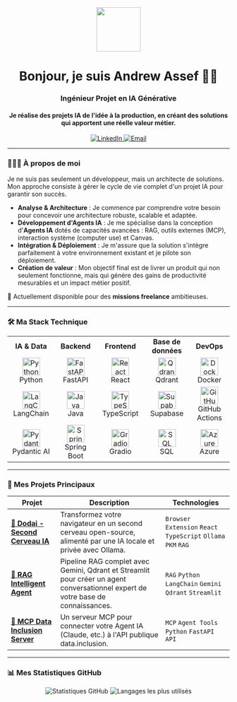       
<div id="header" align="center">
  <img src="https://media4.giphy.com/media/v1.Y2lkPTc5MGI3NjExOGgxa2xteDBqcGEyYTFlb2I4cGJvM3hsaHptejh0ZHFnN3RhdTZ6YSZlcD12MV9pbnRlcm5hbF9naWZfYnlfaWQmY3Q9Zw/YkXNjAkG7CfEVx3gcy/giphy.gif" width="100"/>
  <h1>
    Bonjour, je suis Andrew Assef 👋🏽
    <br/>
  </h1>
  <h3 align="center">Ingénieur Projet en IA Générative</h3>
  <h4 align="center">Je réalise des projets IA de l'idée à la production, en créant des solutions qui apportent une réelle valeur métier.</h4>
</div>

<div align="center">
  <a href="https://www.linkedin.com/in/andrew-assef/" target="_blank">
    <img src="https://img.shields.io/badge/LinkedIn-0077B5?style=for-the-badge&logo=linkedin&logoColor=white" alt="LinkedIn"/>
  </a>
  <a href="mailto:assef.andrew@gmail.com">
    <img src="https://img.shields.io/badge/Email-D14836?style=for-the-badge&logo=gmail&logoColor=white" alt="Email"/>
  </a>
  <!-- Ajoute ton lien Malt ici si tu en as un -->
  <!-- <a href="LIEN_VERS_TON_PROFIL_MALT" target="_blank">
    <img src="https://img.shields.io/badge/Malt-FE4C2D?style=for-the-badge&logo=malt&logoColor=white" alt="Malt"/>
  </a> -->
</div>

---

### 👨🏽‍💻 À propos de moi

Je ne suis pas seulement un développeur, mais un architecte de solutions. Mon approche consiste à gérer le cycle de vie complet d'un projet IA pour garantir son succès.

-   **Analyse & Architecture** : Je commence par comprendre votre besoin pour concevoir une architecture robuste, scalable et adaptée.
-   **Développement d'Agents IA** : Je me spécialise dans la conception d'**Agents IA** dotés de capacités avancées : RAG, outils externes (MCP), interaction système (computer use) et Canvas.
-   **Intégration & Déploiement** : Je m'assure que la solution s'intègre parfaitement à votre environnement existant et je pilote son déploiement.
-   **Création de valeur** : Mon objectif final est de livrer un produit qui non seulement fonctionne, mais qui génère des gains de productivité mesurables et un impact métier positif.

🚀 Actuellement disponible pour des **missions freelance** ambitieuses.

---
### 🛠️ Ma Stack Technique

<table>
  <tr>
    <td align="center" width="16%">
      <strong>IA & Data</strong>
    </td>
    <td align="center" width="16%">
      <strong>Backend</strong>
    </td>
    <td align="center" width="16%">
      <strong>Frontend</strong>
    </td>
    <td align="center" width="16%">
      <strong>Base de données</strong>
    </td>
    <td align="center" width="16%">
      <strong>DevOps</strong>
    </td>
  </tr>
  <tr>
    <td align="center">
      <img src="https://cdn.jsdelivr.net/gh/devicons/devicon/icons/python/python-original.svg" width="40" height="40" alt="Python" /><br>Python
    </td>
    <td align="center">
      <img src="https://cdn.jsdelivr.net/gh/devicons/devicon/icons/fastapi/fastapi-original.svg" width="40" height="40" alt="FastAPI" /><br>FastAPI
    </td>
    <td align="center">
      <img src="https://cdn.jsdelivr.net/gh/devicons/devicon/icons/react/react-original.svg" width="40" height="40" alt="React" /><br>React
    </td>
    <td align="center">
      <img src="https://qdrant.tech/img/qdrant-logo.svg" width="40" height="40" alt="Qdrant" /><br>Qdrant
    </td>
    <td align="center">
      <img src="https://cdn.jsdelivr.net/gh/devicons/devicon/icons/docker/docker-original.svg" width="40" height="40" alt="Docker" /><br>Docker
    </td>
  </tr>
  <tr>
    <td align="center">
      <img src="https://registry.npmmirror.com/@lobehub/icons-static-png/latest/files/dark/langgraph-color.png" width="40" height="40" alt="LangChain" /><br>LangChain
    </td>
    <td align="center">
      <img src="https://cdn.jsdelivr.net/gh/devicons/devicon/icons/java/java-original.svg" width="40" height="40" alt="Java" /><br>Java
    </td>
     <td align="center">
      <img src="https://cdn.jsdelivr.net/gh/devicons/devicon/icons/typescript/typescript-original.svg" width="40" height="40" alt="TypeScript" /><br>TypeScript
    </td>
    <td align="center">
       <img src="https://cdn.jsdelivr.net/gh/devicons/devicon/icons/supabase/supabase-original.svg" width="40" height="40" alt="Supabase" /><br>Supabase
    </td>
    <td align="center">
      <img src="https://cdn.jsdelivr.net/gh/devicons/devicon/icons/github/github-original.svg" width="40" height="40" alt="GitHub Actions" /><br>GitHub Actions
    </td>
  </tr>
  <tr>
    <td align="center">
      <img src="https://ai.pydantic.dev/img/pydantic-ai-dark.svg#only-dark" width="40" height="40" alt="Pydantic" /><br>Pydantic AI
    </td>
    <td align="center">
      <img src="https://cdn.jsdelivr.net/gh/devicons/devicon/icons/spring/spring-original.svg" width="40" height="40" alt="Spring Boot" /><br>Spring Boot
    </td>
    <td align="center">
      <img src="https://registry.npmmirror.com/@lobehub/icons-static-png/1.46.0/files/dark/gradio-color.png" width="40" height="40" alt="Gradio" /><br>Gradio
    </td>
    <td align="center">
      <img src="https://cdn.jsdelivr.net/gh/devicons/devicon/icons/mysql/mysql-original.svg" width="40" height="40" alt="SQL" /><br>SQL
    </td>
    <td align="center">
      <img src="https://cdn.jsdelivr.net/gh/devicons/devicon/icons/azure/azure-original.svg" width="40" height="40" alt="Azure" /><br>Azure
    </td>
  </tr>
</table>

---

### 🚀 Mes Projets Principaux

<table>
  <thead>
    <tr>
      <th>Projet</th>
      <th>Description</th>
      <th>Technologies</th>
    </tr>
  </thead>
  <tbody>
    <tr>
      <td><a href="https://github.com/drewano/dodai"><strong>🧠 Dodai - Second Cerveau IA</strong></a></td>
      <td>Transformez votre navigateur en un second cerveau open-source, alimenté par une IA locale et privée avec Ollama.</td>
      <td><code>Browser Extension</code> <code>React</code> <code>TypeScript</code> <code>Ollama</code> <code>PKM</code> <code>RAG</code></td>
    </tr>
    <tr>
      <td><a href="https://github.com/drewano/docasis-proto"><strong>📄 RAG Intelligent Agent</strong></a></td>
      <td>Pipeline RAG complet avec Gemini, Qdrant et Streamlit pour créer un agent conversationnel expert de votre base de connaissances.</td>
      <td><code>RAG</code> <code>Python</code> <code>LangChain</code> <code>Gemini</code> <code>Qdrant</code> <code>Streamlit</code></td>
    </tr>
    <tr>
      <td><a href="https://github.com/drewano/MCP-data-inclusion"><strong>🔗 MCP Data Inclusion Server</strong></a></td>
      <td>Un serveur MCP pour connecter votre Agent IA (Claude, etc.) à l'API publique data.inclusion.</td>
      <td><code>MCP</code> <code>Agent Tools</code> <code>Python</code> <code>FastAPI</code> <code>API</code></td>
    </tr>
  </tbody>
</table>

---

### 📊 Mes Statistiques GitHub

<p align="center">
  <img src="https://github-readme-stats.vercel.app/api?username=drewano&show_icons=true&theme=tokyonight&hide_border=true&include_all_commits=true&count_private=true" alt="Statistiques GitHub" />
  <img src="https://github-readme-stats.vercel.app/api/top-langs/?username=drewano&layout=compact&theme=tokyonight&hide_border=true&langs_count=8" alt="Langages les plus utilisés" />
</p>
